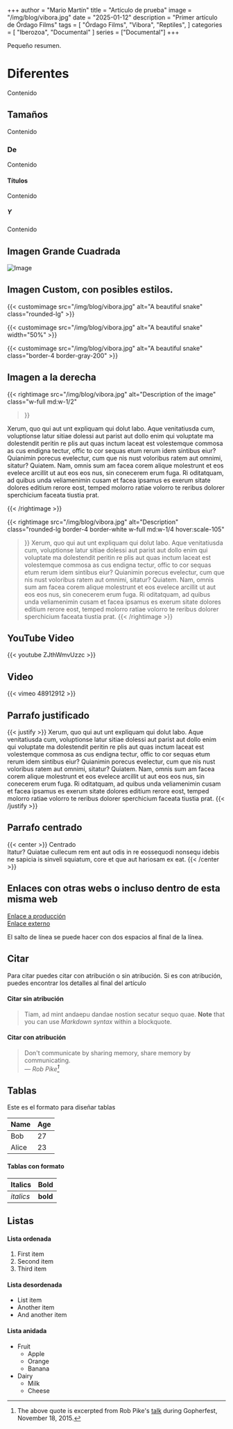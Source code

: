 +++
author = "Mario Martín"
title = "Artículo de prueba"
image = "/img/blog/vibora.jpg"
date = "2025-01-12"
description = "Primer artículo de Órdago Films"
tags = [
    "Órdago Films",
    "Vibora",
    "Reptiles",
]
categories = [
    "Iberozoa",
    "Documental"
]
series = ["Documental"]
+++

Pequeño resumen.
<!--more-->

# Diferentes
Contenido
## Tamaños
Contenido
### De
Contenido
#### Títulos
Contenido
##### Y
Contenido

## Imagen Grande Cuadrada

![Image](/img/blog/vibora.jpg)

## Imagen Custom, con posibles estilos.

{{< customimage src="/img/blog/vibora.jpg" alt="A beautiful snake" class="rounded-lg" >}}

<!-- With optional width -->
{{< customimage src="/img/blog/vibora.jpg" alt="A beautiful snake" width="50%" >}}

<!-- With optional additional classes -->
{{< customimage src="/img/blog/vibora.jpg" alt="A beautiful snake" class="border-4 border-gray-200" >}}

## Imagen a la derecha
<!--(w: 1/2, 1/3, 1/4, 1/5)-->
{{< rightimage src="/img/blog/vibora.jpg" alt="Description of the image" 
    class="w-full md:w-1/2"
>}}

Xerum, quo qui aut unt expliquam qui dolut labo. Aque venitatiusda cum, voluptionse latur sitiae dolessi aut parist aut dollo enim qui voluptate ma dolestendit peritin re plis aut quas inctum laceat est volestemque commosa as cus endigna tectur, offic to cor sequas etum rerum idem sintibus eiur? Quianimin porecus evelectur, cum que nis nust voloribus ratem aut omnimi, sitatur? Quiatem. Nam, omnis sum am facea corem alique molestrunt et eos evelece arcillit ut aut eos eos nus, sin conecerem erum fuga. Ri oditatquam, ad quibus unda veliamenimin cusam et facea ipsamus es exerum sitate dolores editium rerore eost, temped molorro ratiae volorro te reribus dolorer sperchicium faceata tiustia prat.

{{< /rightimage >}}

<!-- With style classes -->
{{< rightimage 
    src="/img/blog/vibora.jpg" 
    alt="Description" 
    class="rounded-lg border-4 border-white w-full md:w-1/4 hover:scale-105"
>}}
Xerum, quo qui aut unt expliquam qui dolut labo. Aque venitatiusda cum, voluptionse latur sitiae dolessi aut parist aut dollo enim qui voluptate ma dolestendit peritin re plis aut quas inctum laceat est volestemque commosa as cus endigna tectur, offic to cor sequas etum rerum idem sintibus eiur? Quianimin porecus evelectur, cum que nis nust voloribus ratem aut omnimi, sitatur? Quiatem. Nam, omnis sum am facea corem alique molestrunt et eos evelece arcillit ut aut eos eos nus, sin conecerem erum fuga. Ri oditatquam, ad quibus unda veliamenimin cusam et facea ipsamus es exerum sitate dolores editium rerore eost, temped molorro ratiae volorro te reribus dolorer sperchicium faceata tiustia prat.
{{< /rightimage >}}

## YouTube Video

{{< youtube ZJthWmvUzzc >}}

##  Video

{{< vimeo 48912912 >}}

## Parrafo justificado

{{< justify >}}
Xerum, quo qui aut unt expliquam qui dolut labo. Aque venitatiusda cum, voluptionse latur sitiae dolessi aut parist aut dollo enim qui voluptate ma dolestendit peritin re plis aut quas inctum laceat est volestemque commosa as cus endigna tectur, offic to cor sequas etum rerum idem sintibus eiur? Quianimin porecus evelectur, cum que nis nust voloribus ratem aut omnimi, sitatur? Quiatem. Nam, omnis sum am facea corem alique molestrunt et eos evelece arcillit ut aut eos eos nus, sin conecerem erum fuga. Ri oditatquam, ad quibus unda veliamenimin cusam et facea ipsamus es exerum sitate dolores editium rerore eost, temped molorro ratiae volorro te reribus dolorer sperchicium faceata tiustia prat.
{{< /justify >}}

## Parrafo centrado
{{< center >}}
Centrado  
Itatur? Quiatae cullecum rem ent aut odis in re eossequodi nonsequ idebis ne sapicia is sinveli squiatum, core et que aut hariosam ex eat.
{{< /center >}}

## Enlaces con otras webs o incluso dentro de esta misma web

[Enlace a producción](/projects/mariposas/)  
[Enlace externo](https://www.google.com)

El salto de línea se puede hacer con dos espacios al final de la línea.

## Citar

Para citar puedes citar con atribución o sin atribución. Si es con atribución, puedes encontrar los detalles al final del artículo

#### Citar sin atribución

> Tiam, ad mint andaepu dandae nostion secatur sequo quae.
> **Note** that you can use *Markdown syntax* within a blockquote.

#### Citar con atribución

> Don't communicate by sharing memory, share memory by communicating.<br>
> — <cite>Rob Pike[^1]</cite>

[^1]: The above quote is excerpted from Rob Pike's [talk](https://www.youtube.com/watch?v=PAAkCSZUG1c) during Gopherfest, November 18, 2015.

## Tablas

Este es el formato para diseñar tablas

   Name | Age
--------|------
    Bob | 27
  Alice | 23

#### Tablas con formato

| Italics   | Bold     |
| --------  | -------- |
| *italics* | **bold** |


## Listas

#### Lista ordenada

1. First item
2. Second item
3. Third item

#### Lista desordenada

* List item
* Another item
* And another item

#### Lista anidada

* Fruit
  * Apple
  * Orange
  * Banana
* Dairy
  * Milk
  * Cheese
